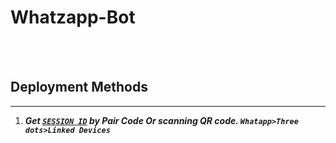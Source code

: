 # Whatzapp-Bot
<br>

<br>

## Deployment Methods
---
1. ***Get [`SESSION ID`](https://replit.com/@ssovidu/Darkdss-pair)  by Pair Code Or scanning QR code. `Whatapp>Three dots>Linked Devices`***
